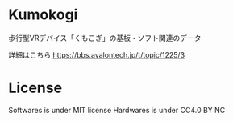# Kumokogi
歩行型VRデバイス「くもこぎ」の基板・ソフト関連のデータ

詳細はこちら
https://bbs.avalontech.jp/t/topic/1225/3

# License
Softwares is under MIT license
Hardwares is under CC4.0 BY NC